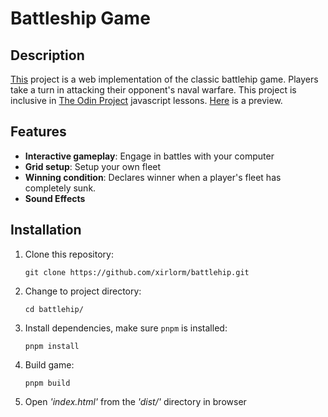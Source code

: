 # Battleship Game

## Description

[This](https://xirlorm.github.io/battleship/) project is a web implementation of the classic battlehip game.
Players take a turn in attacking their opponent's naval warfare.
This project is inclusive in [The Odin Project](https://theodinproject.com)
javascript lessons. [Here](https://xirlorm.github.io/battleship/) is a preview.

## Features

- __Interactive gameplay__: Engage in battles with your computer
- __Grid setup__: Setup your own fleet
- __Winning condition__: Declares winner when a player's fleet has completely sunk.
- __Sound Effects__

## Installation

1. Clone this repository:

    ```shell
    git clone https://github.com/xirlorm/battlehip.git
    ```

2. Change to project directory:

    ```
    cd battlehip/
    ```

3. Install dependencies, make sure `pnpm` is installed:

    ```
    pnpm install
    ```
4. Build game:
    
    ```
    pnpm build
    ```

5. Open _'index.html'_ from the _'dist/'_ directory in browser

